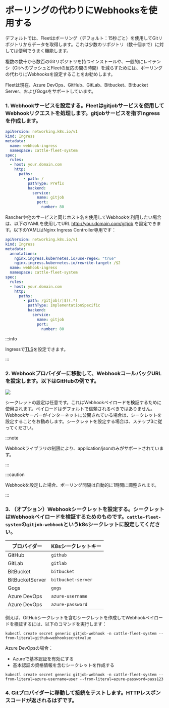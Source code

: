 # ポーリングの代わりにWebhooksを使用する

デフォルトでは、Fleetはポーリング（デフォルト：15秒ごと）を使用してGitリポジトリからデータを取得します。これは少数のリポジトリ（数十個まで）に対しては便利でうまく機能します。

複数の数十から数百のGitリポジトリを持つインストールや、一般的にレイテンシ（GitへのプッシュとFleetの反応の間の時間）を減らすためには、ポーリングの代わりにWebhooksを設定することをお勧めします。

Fleetは現在、Azure DevOps、GitHub、GitLab、Bitbucket、Bitbucket Server、およびGogsをサポートしています。

### 1. Webhookサービスを設定する。Fleetはgitjobサービスを使用してWebhookリクエストを処理します。gitjobサービスを指すIngressを作成します。

```yaml
apiVersion: networking.k8s.io/v1
kind: Ingress
metadata:
  name: webhook-ingress
  namespace: cattle-fleet-system
spec:
  rules:
  - host: your.domain.com
    http:
      paths:
        - path: /
          pathType: Prefix
          backend:
            service:
              name: gitjob
              port:
                number: 80
```

Rancherや他のサービスと同じホスト名を使用してWebhookを利用したい場合は、以下のYAMLを使用してURL http://your.domain.com/gitjob を設定できます。以下のYAMLはNginx Ingress Controller専用です：

```yaml
apiVersion: networking.k8s.io/v1
kind: Ingress
metadata:
  annotations:
    nginx.ingress.kubernetes.io/use-regex: "true"
    nginx.ingress.kubernetes.io/rewrite-target: /$2
  name: webhook-ingress
  namespace: cattle-fleet-system
spec:
  rules:
  - host: your.domain.com
    http:
      paths:
        - path: /gitjob(/|$)(.*)
          pathType: ImplementationSpecific
          backend:
            service:
              name: gitjob
              port:
                number: 80
```

:::info

Ingressで[TLS](https://kubernetes.io/docs/concepts/services-networking/ingress/#tls)を設定できます。

:::

### 2. Webhookプロバイダーに移動して、WebhookコールバックURLを設定します。以下はGitHubの例です。

![](/img/webhook.png)

シークレットの設定は任意です。これはWebhookペイロードを検証するために使用されます。ペイロードはデフォルトで信頼されるべきではありません。
Webhookサーバーがインターネットに公開されている場合は、シークレットを設定することをお勧めします。シークレットを設定する場合は、ステップ3に従ってください。

:::note

Webhookライブラリの制限により、application/jsonのみがサポートされています。

:::

:::caution

Webhookを設定した場合、ポーリング間隔は自動的に1時間に調整されます。

:::

### 3. （オプション）Webhookシークレットを設定する。シークレットはWebhookペイロードを検証するためのものです。`cattle-fleet-system`の`gitjob-webhook`というk8sシークレットに設定してください。

| プロバイダー        | K8sシークレットキー     |
|---------------------|-------------------------|
| GitHub              | `github`                |
| GitLab              | `gitlab`                |
| BitBucket           | `bitbucket`             |
| BitBucketServer     | `bitbucket-server`      |
| Gogs                | `gogs`                  |
| Azure DevOps        | `azure-username`        |
| Azure DevOps        | `azure-password`        |

例えば、GitHubシークレットを含むシークレットを作成してWebhookペイロードを検証するには、以下のコマンドを実行します：

```shell
kubectl create secret generic gitjob-webhook -n cattle-fleet-system --from-literal=github=webhooksecretvalue
```

Azure DevOpsの場合：
- Azureで基本認証を有効にする
- 基本認証の資格情報を含むシークレットを作成する
```shell
kubectl create secret generic gitjob-webhook -n cattle-fleet-system --from-literal=azure-username=user --from-literal=azure-password=pass123
```

### 4. Gitプロバイダーに移動して接続をテストします。HTTPレスポンスコードが返されるはずです。
